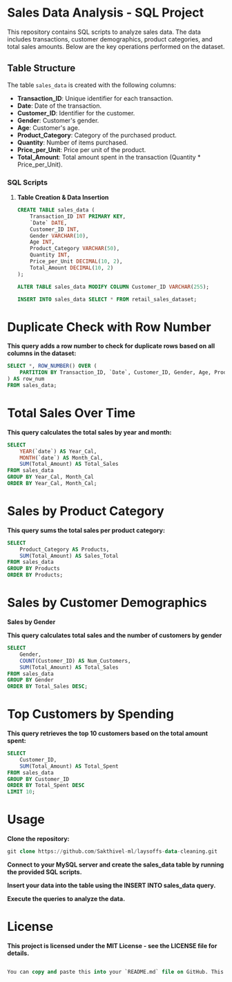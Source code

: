 # Sales Data Analysis - SQL Project

This repository contains SQL scripts to analyze sales data. The data includes transactions, customer demographics, product categories, and total sales amounts. Below are the key operations performed on the dataset.

## Table Structure

The table `sales_data` is created with the following columns:

- **Transaction_ID**: Unique identifier for each transaction.
- **Date**: Date of the transaction.
- **Customer_ID**: Identifier for the customer.
- **Gender**: Customer's gender.
- **Age**: Customer's age.
- **Product_Category**: Category of the purchased product.
- **Quantity**: Number of items purchased.
- **Price_per_Unit**: Price per unit of the product.
- **Total_Amount**: Total amount spent in the transaction (Quantity * Price_per_Unit).

### SQL Scripts

1. **Table Creation & Data Insertion**

   ```sql
   CREATE TABLE sales_data (
       Transaction_ID INT PRIMARY KEY,
       `Date` DATE,
       Customer_ID INT,
       Gender VARCHAR(10),
       Age INT,
       Product_Category VARCHAR(50),
       Quantity INT,
       Price_per_Unit DECIMAL(10, 2),
       Total_Amount DECIMAL(10, 2)
   );

   ALTER TABLE sales_data MODIFY COLUMN Customer_ID VARCHAR(255);

   INSERT INTO sales_data SELECT * FROM retail_sales_dataset;
    ```
# Duplicate Check with Row Number

**This query adds a row number to check for duplicate rows based on all columns in the dataset:**
```sql
SELECT *, ROW_NUMBER() OVER (
    PARTITION BY Transaction_ID, `Date`, Customer_ID, Gender, Age, Product_Category, Quantity, Price_per_Unit, Total_Amount
) AS row_num 
FROM sales_data;
```
# Total Sales Over Time

**This query calculates the total sales by year and month:**
```sql
SELECT 
    YEAR(`date`) AS Year_Cal,
    MONTH(`date`) AS Month_Cal,
    SUM(Total_Amount) AS Total_Sales
FROM sales_data
GROUP BY Year_Cal, Month_Cal
ORDER BY Year_Cal, Month_Cal;
```
# Sales by Product Category

**This query sums the total sales per product category:**
```sql
SELECT 
    Product_Category AS Products,
    SUM(Total_Amount) AS Sales_Total
FROM sales_data
GROUP BY Products
ORDER BY Products;
```
# Sales by Customer Demographics

**Sales by Gender**

**This query calculates total sales and the number of customers by gender**
```sql
SELECT 
    Gender,
    COUNT(Customer_ID) AS Num_Customers,
    SUM(Total_Amount) AS Total_Sales
FROM sales_data
GROUP BY Gender
ORDER BY Total_Sales DESC;
```
# Top Customers by Spending

**This query retrieves the top 10 customers based on the total amount spent:**
```sql
SELECT 
    Customer_ID, 
    SUM(Total_Amount) AS Total_Spent
FROM sales_data
GROUP BY Customer_ID
ORDER BY Total_Spent DESC
LIMIT 10;
```
# Usage
**Clone the repository:**
```sql
git clone https://github.com/Sakthivel-ml/laysoffs-data-cleaning.git
```
**Connect to your MySQL server and create the sales_data table by running the provided SQL scripts.**

**Insert your data into the table using the INSERT INTO sales_data query.**

**Execute the queries to analyze the data.**

# License
**This project is licensed under the MIT License - see the LICENSE file for details.**
```sql

You can copy and paste this into your `README.md` file on GitHub. This will help others understand the purpose of the project, how to use the scripts, and what each SQL query does.
```

